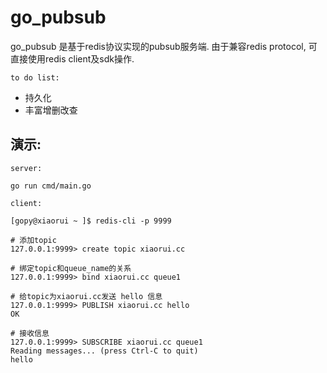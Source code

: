 # go_pubsub

go_pubsub 是基于redis协议实现的pubsub服务端. 由于兼容redis protocol, 可直接使用redis client及sdk操作.

`to do list:`

* 持久化
* 丰富增删改查

## 演示:

`server:`

```
go run cmd/main.go
```

`client:`

```
[gopy@xiaorui ~ ]$ redis-cli -p 9999

# 添加topic
127.0.0.1:9999> create topic xiaorui.cc

# 绑定topic和queue_name的关系
127.0.0.1:9999> bind xiaorui.cc queue1

# 给topic为xiaorui.cc发送 hello 信息
127.0.0.1:9999> PUBLISH xiaorui.cc hello
OK

# 接收信息
127.0.0.1:9999> SUBSCRIBE xiaorui.cc queue1
Reading messages... (press Ctrl-C to quit)
hello
```
